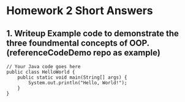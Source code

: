 # Homework 2 Short Answers
## 1. Writeup Example code to demonstrate the three foundmental concepts of OOP.(referenceCodeDemo repo as example)

```
// Your Java code goes here
public class HelloWorld {
    public static void main(String[] args) {
        System.out.println("Hello, World!");
    }
}
```
